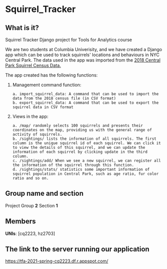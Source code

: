 # Squirrel_Tracker

## What is it?

Squirrel Tracker Django project for Tools for Analytics course

We are two students at Columbia Univerisity, and we have created a Django app which can be used to track squirrels' locations and behaviours in NYC Central Park. The data used in the app was imported from the [2018 Central Park Squirrel Census Data.](https://data.cityofnewyork.us/Environment/2018-Central-Park-Squirrel-Census-Squirrel-Data/vfnx-vebw)


The app created has the following functions:
1. Management command function: 
      
       a. import_squirrel_data: A command that can be used to import the data from the 2018 census file (in CSV format) 
       b. export_squirrel_data: A command that can be used to export the squirrel data in CSV format
       
2. Views in the app:

       a. /map/ randomly selects 100 squirrels and presents their coordinates on the map, providing us with the general range of activity of squirrels.
       b. /sightings/ lists the information of all squirrels. The first column is the unique squirrel id of each squirrel. We can click it to view the details of this squirrel, and we can update the information of each squirrel by clicking update in the third column.
       c. /sightings/add/ When we see a new squirrel, we can register all the information of the squirrel through this function.
       d. /sightings/stats/ statistics some important information of squirrel population in Central Park, such as age ratio, fur color ratio and so on.



## Group name and section
Project Group **2**
Section **1**
## Members
**UNIs**: [cq2223, hz2703] 

## The link to the server running our application
https://tfa-2021-spring-cq2223.df.r.appspot.com/

 
